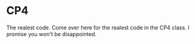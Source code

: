 # CP4
The realest code.
Come over here for the realest code in the CP4 class. 
  I promise you won't be disappointed.
